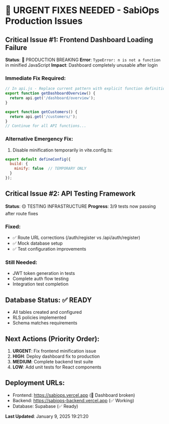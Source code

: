 # 🚨 URGENT FIXES NEEDED - SabiOps Production Issues

## Critical Issue #1: Frontend Dashboard Loading Failure
**Status**: 🔴 PRODUCTION BREAKING
**Error**: `TypeError: n is not a function` in minified JavaScript
**Impact**: Dashboard completely unusable after login

### Immediate Fix Required:
```javascript
// In api.js - Replace current pattern with explicit function definitions
export function getDashboardOverview() {
  return api.get('/dashboard/overview');
}

export function getCustomers() {
  return api.get('/customers/');
}
// Continue for all API functions...
```

### Alternative Emergency Fix:
1. Disable minification temporarily in vite.config.ts:
```javascript
export default defineConfig({
  build: {
    minify: false  // TEMPORARY ONLY
  }
});
```

## Critical Issue #2: API Testing Framework
**Status**: 🟡 TESTING INFRASTRUCTURE
**Progress**: 3/9 tests now passing after route fixes

### Fixed:
- ✅ Route URL corrections (/auth/register vs /api/auth/register)
- ✅ Mock database setup
- ✅ Test configuration improvements

### Still Needed:
- JWT token generation in tests
- Complete auth flow testing
- Integration test completion

## Database Status: ✅ READY
- All tables created and configured
- RLS policies implemented
- Schema matches requirements

## Next Actions (Priority Order):
1. **URGENT**: Fix frontend minification issue
2. **HIGH**: Deploy dashboard fix to production
3. **MEDIUM**: Complete backend test suite
4. **LOW**: Add unit tests for React components

## Deployment URLs:
- Frontend: https://sabiops.vercel.app (🔴 Dashboard broken)
- Backend: https://sabiops-backend.vercel.app (✅ Working)
- Database: Supabase (✅ Ready)

**Last Updated**: January 9, 2025 19:21:20
